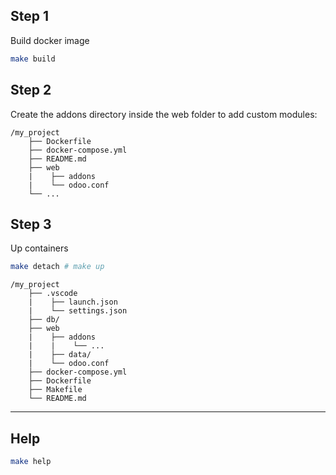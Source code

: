## Step 1
Build docker image
```sh
make build
````

## Step 2
Create the addons directory inside the web folder to add custom modules:
```
/my_project
    ├── Dockerfile
    ├── docker-compose.yml
    ├── README.md
    ├── web
    |    ├── addons
    |    └── odoo.conf
    └── ...
```

## Step 3
Up containers
```sh
make detach # make up
````

```
/my_project
    ├── .vscode
    |    ├── launch.json
    |    └── settings.json
    ├── db/
    ├── web
    |    ├── addons
    |    |    └── ...
    |    ├── data/
    |    └── odoo.conf
    ├── docker-compose.yml
    ├── Dockerfile
    ├── Makefile
    └── README.md
```
***
## Help
```sh
make help
```